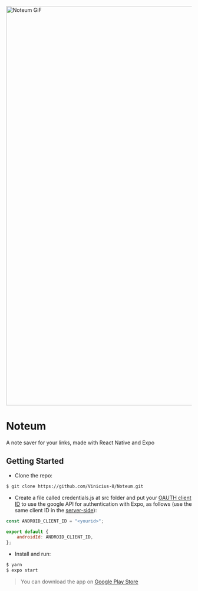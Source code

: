 
<img src="https://user-images.githubusercontent.com/33498293/81240788-c2af4700-8fde-11ea-99e6-d994bec8c43c.gif" width="1080" alt="Noteum GiF">

# Noteum
A note saver for your links, made with React Native and Expo

## Getting Started
* Clone the repo:

```bash
$ git clone https://github.com/Vinicius-8/Noteum.git

```

* Create a file called credentials.js at src folder and put your [OAUTH client ID](https://docs.expo.io/versions/latest/sdk/google/) to use the google API for authentication with Expo, as follows (use the same client ID in the [server-side](https://github.com/Vinicius-8/Noteum_Server)):  
```js
const ANDROID_CLIENT_ID = "<yourid>";

export default {
    androidId: ANDROID_CLIENT_ID,
};
```

* Install and run:
```bash
$ yarn
$ expo start

```
> You can download the app on [Google Play Store](https://play.google.com/store/apps/details?id=com.oytu.noteum) 
